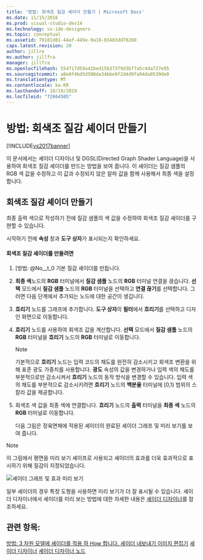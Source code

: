 ```yaml
---
title: '방법: 회색조 질감 셰이더 만들기 | Microsoft Docs'
ms.date: 11/15/2016
ms.prod: visual-studio-dev14
ms.technology: vs-ide-designers
ms.topic: conceptual
ms.assetid: 79181d81-44af-445e-9a18-03483dd70260
caps.latest.revision: 20
author: jillre
ms.author: jillfra
manager: jillfra
ms.openlocfilehash: 554717d59a42bed15b37379d3bf7a5c4da727e95
ms.sourcegitcommit: a8e8f4bd5d508da34bbe9f2d4d9fa94da0539de0
ms.translationtype: MT
ms.contentlocale: ko-KR
ms.lasthandoff: 10/19/2019
ms.locfileid: "72664505"
---
```

# <a name="how-to-create-a-grayscale-texture-shader"></a>방법: 회색조 질감 셰이더 만들기
[!INCLUDE[vs2017banner](../includes/vs2017banner.md)]

이 문서에서는 셰이더 디자이너 및 DGSL(Directed Graph Shader Language)을 사용하여 회색조 질감 셰이더를 만드는 방법을 보여 줍니다. 이 셰이더는 질감 샘플의 RGB 색 값을 수정하고 이 값과 수정되지 않은 알파 값을 함께 사용해서 최종 색을 설정합니다.

## <a name="creating-a-grayscale-texture-shader"></a>회색조 질감 셰이더 만들기
 최종 출력 색으로 작성하기 전에 질감 샘플의 색 값을 수정하여 회색조 질감 셰이더를 구현할 수 있습니다.

 시작하기 전에 **속성** 창과 **도구 상자**가 표시되는지 확인하세요.

#### <a name="to-create-a-grayscale-texture-shader"></a>회색조 질감 셰이더를 만들려면

1. [방법: @No__t_0 기본 질감 셰이더를 만듭니다.

2. **최종 색**노드의 **RGB** 터미널에서 **질감 샘플** 노드의 **RGB** 터미널 연결을 끊습니다. **선택** 모드에서 **질감 샘플** 노드의 **RGB** 터미널을 선택하고 **연결 끊기**를 선택합니다. 그러면 다음 단계에서 추가되는 노드에 대한 공간이 생깁니다.

3. **흐리기** 노드를 그래프에 추가합니다. **도구 상자**의 **필터**에서 **흐리기**를 선택하고 디자인 화면으로 이동합니다.

4. **흐리기** 노드를 사용하여 회색조 값을 계산합니다. **선택** 모드에서 **질감 샘플** 노드의 **RGB** 터미널을 **흐리기** 노드의 **RGB** 터미널로 이동합니다.

   > [!NOTE]
   > 기본적으로 **흐리기** 노드는 입력 코드의 채도를 완전히 감소시키고 회색조 변환을 위해 표준 광도 가중치를 사용합니다. **광도** 속성의 값을 변경하거나 입력 색의 채도를 부분적으로만 감소시켜서 **흐리기** 노드의 동작 방식을 변경할 수 있습니다. 입력 색의 채도를 부분적으로 감소시키려면 **흐리기** 노드의 **백분율** 터미널에 [0,1) 범위의 스칼라 값을 제공합니다.

5. 회색조 색 값을 최종 색에 연결합니다. **흐리기** 노드의 **출력** 터미널을 **최종 색** 노드의 **RGB** 터미널로 이동합니다.

   다음 그림은 정육면체에 적용된 셰이더의 완료된 셰이더 그래프 및 미리 보기를 보여 줍니다.

> [!NOTE]
> 이 그림에서 평면을 미리 보기 셰이프로 사용되고 셰이더의 효과를 더욱 효과적으로 표시하기 위해 질감이 지정되었습니다.

 ![셰이더 그래프 및 효과 미리 보기](../designers/media/digit-grayscale-effect.png "숫자-회색조-효과")

 일부 셰이더의 경우 특정 도형을 사용하면 미리 보기가 더 잘 표시될 수 있습니다. 셰이더 디자이너에서 셰이더를 미리 보는 방법에 대한 자세한 내용은 [셰이더 디자이너](../designers/shader-designer.md)를 참조하세요.

## <a name="see-also"></a>관련 항목:
 [방법: 3 차원 모델에 셰이더를 적용 하 ](../designers/how-to-apply-a-shader-to-a-3-d-model.md) [How 합니다. 셰이더 내보내기 ](../designers/how-to-export-a-shader.md) [이미지 편집기](../designers/image-editor.md) [셰이더 디자이너](../designers/shader-designer.md) [셰이더 디자이너 노드](../designers/shader-designer-nodes.md)
